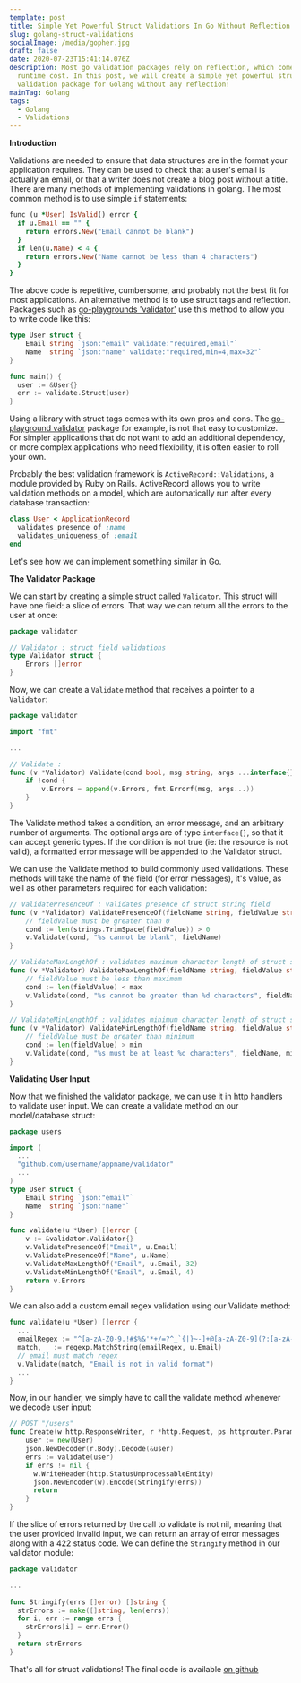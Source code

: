 ```yaml
---
template: post
title: Simple Yet Powerful Struct Validations In Go Without Reflection!
slug: golang-struct-validations
socialImage: /media/gopher.jpg
draft: false
date: 2020-07-23T15:41:14.076Z
description: Most go validation packages rely on reflection, which comes with a
  runtime cost. In this post, we will create a simple yet powerful struct
  validation package for Golang without any reflection!
mainTag: Golang
tags:
  - Golang
  - Validations
---
```

**Introduction**

Validations are needed to ensure that data structures are in the format your application requires. They can be used to check that a user's email is actually an email, or that a writer does not create a blog post without a title. There are many methods of implementing validations in golang. The most common method is to use simple `if` statements:

```ruby
func (u *User) IsValid() error {
  if u.Email == "" {
    return errors.New("Email cannot be blank")
  }
  if len(u.Name) < 4 {
    return errors.New("Name cannot be less than 4 characters")
  }
}
```

The above code is repetitive, cumbersome, and probably not the best fit for most applications. An alternative method is to use struct tags and reflection. Packages such as [go-playgrounds 'validator'](https://github.com/go-playground/validator) use this method to allow you to write code like this:

```go
type User struct {
    Email string `json:"email" validate:"required,email"`
    Name  string `json:"name" validate:"required,min=4,max=32"`
}

func main() {
  user := &User{}
  err := validate.Struct(user)
}
```

Using a library with struct tags comes with its own pros and cons. The [go-playground validator](https://github.com/go-playground/validator) package for example, is not that easy to customize. For simpler applications that do not want to add an additional dependency, or more complex applications who need flexibility, it is often easier to roll your own.

Probably the best validation framework is `ActiveRecord::Validations`, a module provided by Ruby on Rails. ActiveRecord allows you to write validation methods on a model, which are automatically run after every database transaction:

```ruby
class User < ApplicationRecord
  validates_presence_of :name
  validates_uniqueness_of :email
end
```

Let's see how we can implement something similar in Go.

**The Validator Package**

We can start by creating a simple struct called `Validator`. This struct will have one field: a slice of errors. That way we can return all the errors to the user at once:

```go
package validator

// Validator : struct field validations
type Validator struct {
	Errors []error
}
```

Now, we can create a `Validate` method that receives a pointer to a `Validator`:

```go
package validator

import "fmt"

...

// Validate :
func (v *Validator) Validate(cond bool, msg string, args ...interface{}) {
	if !cond {
		v.Errors = append(v.Errors, fmt.Errorf(msg, args...))
	}
}
```

The Validate method takes a condition, an error message, and an arbitrary number of arguments. The optional args are of type `interface{}`, so that it can accept generic types. If the condition is not true (ie: the resource is not valid), a formatted error message will be appended to the Validator struct.

We can use the Validate method to build commonly used validations. These methods will take the name of the field (for error messages), it's value, as well as other parameters required for each validation:

```go
// ValidatePresenceOf : validates presence of struct string field
func (v *Validator) ValidatePresenceOf(fieldName string, fieldValue string) {
    // fieldValue must be greater than 0
	cond := len(strings.TrimSpace(fieldValue)) > 0
	v.Validate(cond, "%s cannot be blank", fieldName)
}

// ValidateMaxLengthOf : validates maximum character length of struct string field
func (v *Validator) ValidateMaxLengthOf(fieldName string, fieldValue string, max int) {
	// fieldValue must be less than maximum
    cond := len(fieldValue) < max
	v.Validate(cond, "%s cannot be greater than %d characters", fieldName, max)
}

// ValidateMinLengthOf : validates minimum character length of struct string field
func (v *Validator) ValidateMinLengthOf(fieldName string, fieldValue string, min int) {
	// fieldValue must be greater than minimum
    cond := len(fieldValue) > min
	v.Validate(cond, "%s must be at least %d characters", fieldName, min)
}
```

**Validating User Input**

Now that we finished the validator package, we can use it in http handlers to validate user input. We can create a validate method on our model/database struct:

```go
package users

import (
  ...
  "github.com/username/appname/validator"
  ...
)
type User struct {
    Email string `json:"email"`
    Name  string `json:"name"`
}

func validate(u *User) []error {
	v := &validator.Validator{}
	v.ValidatePresenceOf("Email", u.Email)
    v.ValidatePresenceOf("Name", u.Name)
    v.ValidateMaxLengthOf("Email", u.Email, 32)
    v.ValidateMinLengthOf("Email", u.Email, 4)
	return v.Errors
}
```

We can also add a custom email regex validation using our Validate method:

```go
func validate(u *User) []error {
  ...
  emailRegex := "^[a-zA-Z0-9.!#$%&'*+/=?^_`{|}~-]+@[a-zA-Z0-9](?:[a-zA-Z0-9-]{0,61}[a-zA-Z0-9])?(?:\\.[a-zA-Z0-9](?:[a-zA-Z0-9-]{0,61}[a-zA-Z0-9])?)*$"
  match, _ := regexp.MatchString(emailRegex, u.Email)
  // email must match regex
  v.Validate(match, "Email is not in valid format")
  ...
}
```

Now, in our handler, we simply have to call the validate method whenever we decode user input:

```go
// POST "/users"
func Create(w http.ResponseWriter, r *http.Request, ps httprouter.Params) {
  	user := new(User)
    json.NewDecoder(r.Body).Decode(&user)
    errs := validate(user)
    if errs != nil {
      w.WriteHeader(http.StatusUnprocessableEntity)
      json.NewEncoder(w).Encode(Stringify(errs))
      return
    }
}
```

If the slice of errors returned by the call to validate is not nil, meaning that the user provided invalid input, we can return an array of error messages along with a 422 status code. We can define the `Stringify` method in our validator module:

```go
package validator

...
  
func Stringify(errs []error) []string {
  strErrors := make([]string, len(errs))
  for i, err := range errs {
    strErrors[i] = err.Error()
  }
  return strErrors
}
```

That's all for struct validations! The final code is available [on github](https://gist.github.com/ibraheemdev/0f583cebf34f06c882085282d3aabf6b)